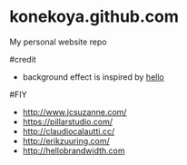 # konekoya.github.com
My personal website repo

#credit
- background effect is inspired by [hello](http://jlord.us/hello/)


#FIY
- http://www.jcsuzanne.com/
- https://pillarstudio.com/
- http://claudiocalautti.cc/
- http://erikzuuring.com/
- http://hellobrandwidth.com

